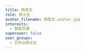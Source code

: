 ```yaml
---
title: 杨思文
role: 硕士生
avatar_filename: 杨思文.avatar.jpg
interests:
  - 智能交通
superuser: false
user_groups:
  - 已毕业硕士生
---
```

